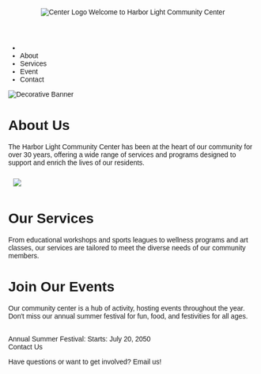 <!DOCTYPE html> 
<html> 
<head> 
<title>Harbor Light Community Center</title>
</head> 
<body> 
<font face="Arial, sans-serif"> 
<div>
  <header>
  <center><img src="https://edube.org/uploads/media/default/0001/04/logo.jpg" alt="Center 
Logo"> 
  Welcome to Harbor Light Community Center</center> 
  </header>
</div> 
<div> 
  <nav>
    <ul>
<li><a href=""Home></a></li>
<li><a>About</a></li>
<li><a>Services</a></li>
<li><a>Event</a></li>
<li><a>Contact</a></li>
    </ul>
</nav> 
<div class="banner"> 
<img src="https://edube.org/uploads/media/default/0001/04/decorative-banner.jpg" 
alt="Decorative Banner"> 
</div> 
<div> 
<h1>About Us</h1> 
<p>The Harbor Light Community Center has been at the heart of our community for over 
30 years, offering a wide range of services and programs designed to support and enrich the lives 
of our residents.</p> 
<p><img src="https://edube.org/uploads/media/default/0001/04/community-center.jpg" 
hspace="10" vspace="10"></p> 
</div> 
<div> 
<h1>Our Services</h1> 
<p>From educational workshops and sports leagues to wellness programs and art classes, 
our services are tailored to meet the diverse needs of our community members.</p> 
</div> 
<div> 
<h1>Join Our Events</h1> 
<p>Our community center is a hub of activity, hosting events throughout the year. Don't 
miss our annual summer festival for fun, food, and festivities for all ages.</p> 
<br> 
Annual Summer Festival: 
Starts: July 20, 2050 
</div> 
<div> 
Contact Us 
<p>Have questions or want to get involved? Email us!</p> 
</div> 
</font> 
</body> 
</html>
